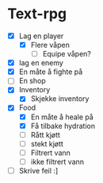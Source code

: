 # Text-rpg

- [x] Lag en player
  - [x] Flere våpen
    - [ ] Equipe våpen?
- [x] lag en enemy
- [x] En måte å fighte på
- [ ] En shop
- [x] Inventory
  - [x] Skjekke inventory
- [X] Food
  - [X] En måte å heale på
  - [X] Få tilbake hydration
  - [ ] Rått kjøtt
  - [ ] stekt kjøtt
  - [ ] Filtrert vann
  - [ ] ikke filtrert vann
- [ ] Skrive feil :]
